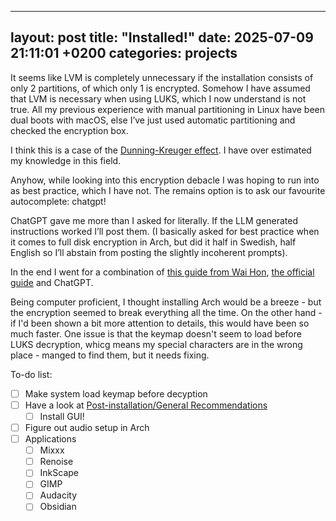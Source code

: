 
---
layout: post
title:  "Installed!"
date:   2025-07-09 21:11:01 +0200
categories: projects
---


It seems like LVM is completely unnecessary if the installation consists of only 2 partitions, of which only 1 is encrypted. 
Somehow I have assumed that LVM is necessary when using LUKS, which I now understand is not true. 
All my previous experience with manual partitioning in Linux have been dual boots with macOS, else I’ve just used automatic partitioning and checked the encryption box.

I think this is a case of the [Dunning-Kreuger effect](https://en.m.wikipedia.org/wiki/Dunning%E2%80%93Kruger_effect). I have over estimated my knowledge in this field.

Anyhow, while looking into this encryption debacle I was hoping to run into as best practice, which I have not. The remains option is to ask our favourite autocomplete: chatgpt!

ChatGPT gave me more than I asked for literally. 
If the LLM generated instructions worked I’ll post them.
(I basically asked for best practice when it comes to full disk encryption in Arch, but did it half in Swedish, half English so I’ll abstain from posting the slightly incoherent prompts).

In the end I went for a combination of [this guide from Wai Hon](https://whhone.com/posts/arch-linux-full-disk-encryption/), [the official guide](https://wiki.archlinux.org/title/Installation_guide) and ChatGPT.


Being computer proficient, I thought installing Arch would be a breeze - but the encryption seemed to break everything all the time.
On the other hand - if I'd been shown a bit more attention to details, this would have been so much faster.
One issue is that the keymap doesn't seem to load before LUKS decryption, whicg means my special characters are in the wrong place - manged to find them, but it needs fixing.

To-do list:
- [ ] Make system load keymap before decyption
- [ ] Have a look at [Post-installation/General Recommendations](https://wiki.archlinux.org/title/General_recommendations)
	- [ ] Install GUI!
- [ ] Figure out audio setup in Arch
- [ ] Applications
	- [ ] Mixxx
	- [ ] Renoise
	- [ ] InkScape
	- [ ] GIMP
	- [ ] Audacity
	- [ ] Obsidian
